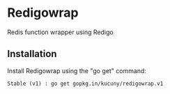 Redigowrap
==========

Redis function wrapper using Redigo

Installation
------------

Install Redigowrap using the "go get" command:

    Stable (v1) : go get gopkg.in/kucuny/redigowrap.v1
